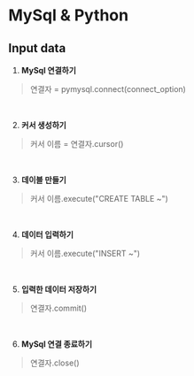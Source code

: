 # MySql & Python
## **Input data**
1. **MySql 연결하기** 
> 연결자 = pymysql.connect(connect_option)

<br>

2. **커서 생성하기**
> 커서 이름 = 연결자.cursor()

<br>

3. **데이블 만들기**
> 커서 이름.execute("CREATE TABLE ~")

<br>

4. **데이터 입력하기**
> 커서 이름.execute("INSERT ~")

<br>

5. **입력한 데이터 저장하기**
> 연결자.commit()

<br>

6. **MySql 연결 종료하기**
> 연결자.close() 